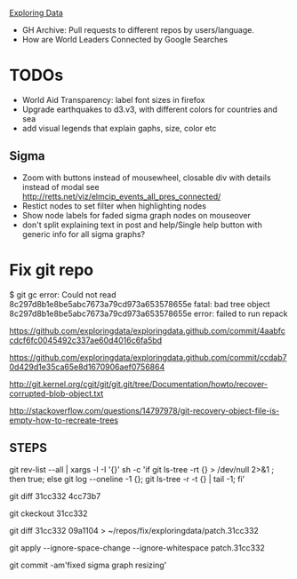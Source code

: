 [Exploring Data](http://exploringdata.github.io/)

* GH Archive: Pull requests to different repos by users/language.
* How are World Leaders Connected by Google Searches

# TODOs

* World Aid Transparency: label font sizes in firefox
* Upgrade earthquakes to d3.v3, with different colors for countries and sea
* add visual legends that explain gaphs, size, color etc

## Sigma

* Zoom with buttons instead of mousewheel, closable div with details instead of modal see http://retts.net/viz/elmcip_events_all_pres_connected/
* Restict nodes to set filter when highlighting nodes
* Show node labels for faded sigma graph nodes on mouseover
* don't split explaining text in post and help/Single help button with generic info for all sigma graphs?

# Fix git repo

$ git gc
error: Could not read 8c297d8b1e8be5abc7673a79cd973a653578655e
fatal: bad tree object 8c297d8b1e8be5abc7673a79cd973a653578655e
error: failed to run repack


https://github.com/exploringdata/exploringdata.github.com/commit/4aabfccdcf6fc0045492c337ae60d4016c6fa5bd

https://github.com/exploringdata/exploringdata.github.com/commit/ccdab70d429d1e35ca65e8d1670906aef0756864

http://git.kernel.org/cgit/git/git.git/tree/Documentation/howto/recover-corrupted-blob-object.txt

http://stackoverflow.com/questions/14797978/git-recovery-object-file-is-empty-how-to-recreate-trees

## STEPS

git rev-list --all | xargs -l -I '{}' sh -c 'if git ls-tree -rt {} > /dev/null 2>&1 ; then true; else git log --oneline -1 {}; git ls-tree -r -t {} | tail -1; fi'

git diff 31cc332 4cc73b7

git ckeckout 31cc332

git diff 31cc332 09a1104 > ~/repos/fix/exploringdata/patch.31cc332

git apply --ignore-space-change --ignore-whitespace patch.31cc332

git commit -am'fixed sigma graph resizing'
